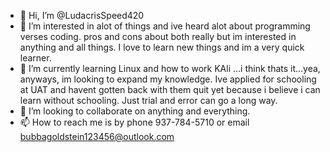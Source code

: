 - 👋 Hi, I’m @LudacrisSpeed420
- 👀 I’m interested in alot of things and ive heard alot about programming verses coding. pros and cons about both really but im interested in anything and all things. I love to learn new things and im a very quick learner.
- 🌱 I’m currently learning Linux and how to work KAli ...i think thats it...yea, anyways, im looking to expand my knowledge. Ive applied for schooling at UAT and havent gotten back with them quit yet because i believe i can learn without schooling. Just trial and error can go a long way.
- 💞️ I’m looking to collaborate on anything and everything.
- 📫 How to reach me is by phone 937-784-5710 or email bubbagoldstein123456@outlook.com

<!---
LudacrisSpeed420/LudacrisSpeed420 is a ✨ special ✨ repository because its `README.md` (this file) appears on your GitHub profile.
You can click the Preview link to take a look at your changes.
--->
